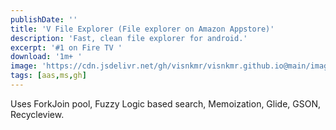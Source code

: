 ```yaml
---
publishDate: ''
title: 'V File Explorer (File explorer on Amazon Appstore)'
description: 'Fast, clean file explorer for android.'
excerpt: '#1 on Fire TV '
download: '1m+ '
image: 'https://cdn.jsdelivr.net/gh/visnkmr/visnkmr.github.io@main/images/fx.webp'
tags: [aas,ms,gh]
---
```


Uses ForkJoin pool, Fuzzy Logic based search, Memoization, Glide, GSON, Recycleview.